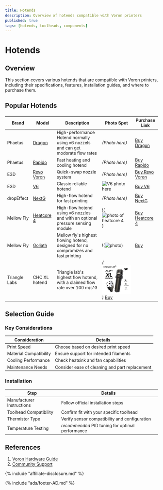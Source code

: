 ```yaml
---
title: Hotends
description: Overview of hotends compatible with Voron printers
published: true
tags: [hotends, toolheads, components]
---
```


# Hotends

## Overview
This section covers various hotends that are compatible with Voron printers, including their specifications, features, installation guides, and where to purchase them.

## Popular Hotends

### 

| Brand     | Model                       | Description                                    | Photo Spot     | Purchase Link                                |
|-- | --------------------------- | ---------------------------------------------- | -------------- | -------------------------------------------- |
|Phaetus| [Dragon](phaetus-dragon.md) | High-performance Hotend normally using v6 nozzels and can get modorate flow rates | *(Photo here)* | [Buy Dragon ](https://www.phaetus.com/dragon) |
|Phaetus| [Rapido](phaetus-rapido.md) | Fast heating and cooling hotend                | *(Photo here)* | [Buy Rapido ](https://s.click.aliexpress.com/e/_oEt9BS5) |
| E3D | [Revo Voron](e3d-revo-voron.md) | Quick-swap nozzle system | *(Photo here)* | [Buy Revo Voron ](https://e3d-online.com/revo) |
| E3D | [V6](e3d-v6.md)                 | Classic reliable hotend  | ![*V6 photo here*](photo-v6.jpg) | [Buy V6 ](https://s.click.aliexpress.com/e/_omkZXJR)           |
|dropEffect| [NextG](dropeffect-nextg.md) | High-flow hotend for fast printing | *(Photo here)* | [Buy NextG](https://www.dropeffect.com/nextg) |
|Mellow Fly|[Heatcore 4]()| High-flow hotend using v6 nozzles and with an optional pressure sensing module|!(![photo of heatcore 4](heatcore4.jpg))|[Buy Heatcore 4](https://s.click.aliexpress.com/e/_c3IvQDsR)|
|Mellow Fly|[Goliath]()| Mellow fly's highest flowing hotend, designed for no compromizes and fast printing|!(![photo](goliath.jpg))|[Buy](https://s.click.aliexpress.com/e/_c3IvQDsR)|
|Triangle Labs | CHC XL hotend | Triangle lab's highest flow hotend, with a claimed flow rate over 100 m/s^3 | *(![alt text](chcXL.png))* [Buy](https://s.click.aliexpress.com/e/_c4CCiavl) |


## Selection Guide

### Key Considerations

| Consideration          | Details                                        |
| ---------------------- | ---------------------------------------------- |
| Print Speed            | Choose based on desired print speed            |
| Material Compatibility | Ensure support for intended filaments          |
| Cooling Performance    | Check heatsink and fan capabilities            |
| Maintenance Needs      | Consider ease of cleaning and part replacement |

### Installation

| Step                      | Details                                 |
| ------------------------- | --------------------------------------- |
| Manufacturer Instructions | Follow official installation steps      |
| Toolhead Compatibility    | Confirm fit with your specific toolhead |
| Thermistor Type           | Verify sensor compatibility and configuration |
| Temperature Testing       | *recommended* PID tuning for optimal performance |

## References

1. [Voron Hardware Guide](https://docs.vorondesign.com/hardware.html)
2. [Community Support](https://discord.gg/voron)

{% include "affiliate-disclosure.md" %}

{% include "ads/footer-AD.md" %}
